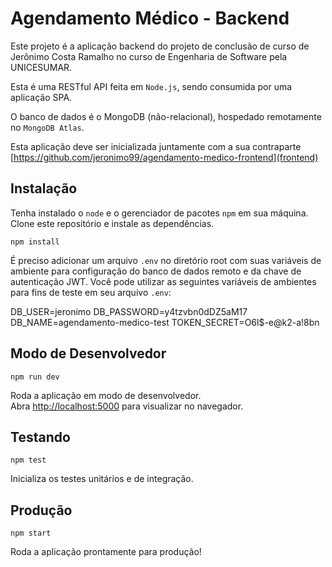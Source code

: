 # Agendamento Médico - Backend

Este projeto é a aplicação backend do projeto de conclusão de curso de Jerônimo Costa Ramalho no curso de Engenharia de Software pela UNICESUMAR.

Esta é uma RESTful API feita em `Node.js`, sendo consumida por uma aplicação SPA.

O banco de dados é o MongoDB (não-relacional), hospedado remotamente no `MongoDB Atlas`.

Esta aplicação deve ser inicializada juntamente com a sua contraparte [https://github.com/jeronimo99/agendamento-medico-frontend](frontend)

## Instalação

Tenha instalado o `node` e o gerenciador de pacotes `npm` em sua máquina. Clone este repositório e instale as dependências.

`npm install`

É preciso adicionar um arquivo `.env` no diretório root com suas variáveis de ambiente para configuração do banco de dados remoto e da chave de autenticação JWT. Você pode utilizar as seguintes variáveis de ambientes para fins de teste em seu arquivo `.env`:

DB_USER=jeronimo
DB_PASSWORD=y4tzvbn0dDZ5aM17
DB_NAME=agendamento-medico-test
TOKEN_SECRET=O6l$-e@k2-a!8bn

## Modo de Desenvolvedor

`npm run dev`

Roda a aplicação em modo de desenvolvedor.\
Abra [http://localhost:5000](http://localhost:5000) para visualizar no navegador.

## Testando

`npm test`

Inicializa os testes unitários e de integração.

## Produção

`npm start`

Roda a aplicação prontamente para produção!
